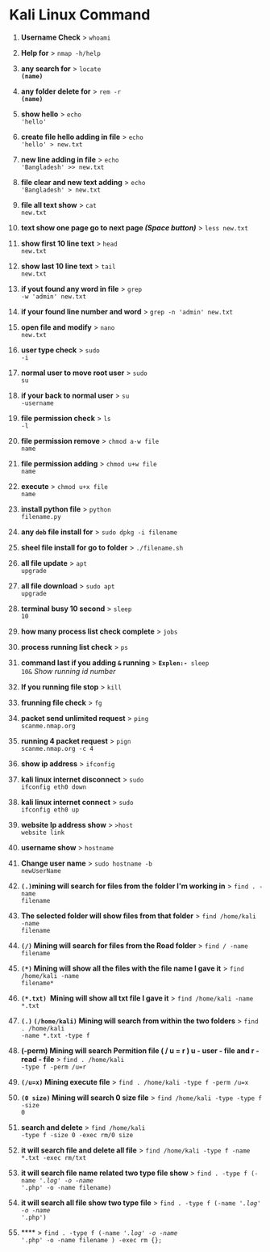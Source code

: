 # Kali Linux Command


1. **Username Check** > <code>whoami</code>
2. **Help for** > <code>nmap -h/help</code>
3. **any search for** > <code>locate **(name)**</code>
4. **any folder delete for** > <code>rem -r **(name)**</code>
5. **show hello** > <code>echo 'hello'</code>
6. **create file hello adding in file** > <code>echo 'hello' > new.txt</code>
7. **new line adding in file** > <code>echo 'Bangladesh' >> new.txt</code>
8. **file clear and new text adding** > <code>echo 'Bangladesh' > new.txt</code>
9. **file all text show** > <code>cat new.txt</code>
10. **text show one page go to next page _(Space button)_** > <code>less new.txt</code>
11. **show first 10 line text** > <code>head new.txt</code>
12. **show last 10 line text** > <code>tail new.txt</code>
13. **if yout found any word in file** > <code>grep -w 'admin' new.txt</code>
14. **if your found line number and word** > <code>grep -n 'admin' new.txt</code>
15. **open file and modify** > <code>nano new.txt</code>
16. **user type check** > <code>sudo -i</code>
17. **normal user to move root user** > <code>sudo su</code>
18. **if your back to normal user** > <code>su -username</code>
19. **file permission check** > <code>ls -l</code>
20. **file permission remove** > <code>chmod a-w file name</code>
21. **file permission adding** > <code>chmod u+w file name</code>
22. **execute** > <code>chmod u+x file name</code>
23. **install python file** > <code>python filename.py</code>
24. **any <code>deb</code> file install for** > <code>sudo dpkg -i filename</code>
25. **sheel file install for go to folder** > <code>./filename.sh</code>
26. **all file update** > <code>apt upgrade</code>
27. **all file download** > <code>sudo apt upgrade</code>
28. **terminal busy 10 second** > <code>sleep 10</code>
29. **how many process list check complete** > <code>jobs</code>
30. **process running list check** > <code>ps</code>
31. **command last if you adding <code>&</code> running** > <code>**Explen:-** sleep 10&</code> _Show running id number_
32. **If you running file stop** > <code>kill</code>
33. **frunning file check** > <code>fg</code>
34. **packet send unlimited request** > <code>ping scanme.nmap.org</code>
35. **running 4 packet request** > <code>pign scanme.nmap.org -c 4</code>
36. **show ip address** > <code>ifconfig</code>
37. **kali linux internet disconnect** > <code>sudo ifconfig eth0 down</code>
38. **kali linux internet connect** > <code>sudo ifconfig eth0 up</code>
39. **website Ip address show** > <code>>host website link</code>
40. **username show** > <code>hostname</code>
41. **Change user name** > <code>sudo hostname -b newUserName</code>

42. **<code>(.)</code>mining will search for files from the folder I'm working in** > <code>find . -name filename</code>

43. **The selected folder will show files from that folder** > <code>find /home/kali -name filename</code>

44. **<code>(/)</code> Mining will search for files from the Road folder** > <code>find / -name filename</code>

45. **<code>(*)</code> Mining will show all the files with the file name I gave it** > <code>find /home/kali -name filename*</code>

46. **<code>(*.txt) </code>Mining will show all txt file I gave it** > <code>find /home/kali -name *.txt</code>

47. **<code>(.)</code> <code>(/home/kali)</code> Mining will search from within the two folders** > <code>find . /home/kali -name *.txt -type f</code>

48. **(-perm) Mining will search Permition file ( / u = r ) u - user - file and r - read - file** > <code>find . /home/kali -type f -perm /u=r</code>

49. **<code>(/u=x)</code> Mining execute file** > <code>find . /home/kali -type f -perm /u=x</code>

50. **<code>(0 size)</code> Mining will search 0 size file** > <code>find /home/kali -type -type f -size 0</code>

51. **search and delete** > <code>find /home/kali -type f -size 0 -exec rm/0 size</code>

52. **it will search file and delete all file** > <code>find /home/kali -type f -name *.txt -exec rm/txt</code>

53. **it will search file name related two type file show** > <code>find . -type f \(-name '*.log' -o -name '*.php' -o -name filename\)</code>

54. **it will search all file show two type file** > <code>find . -type f \(-name '*.log' -o -name '*.php'\)</code>

55. **** > <code>find . -type f \(-name '*.log' -o -name '*.php' -o -name filename \) -exec rm {}\;</code>

